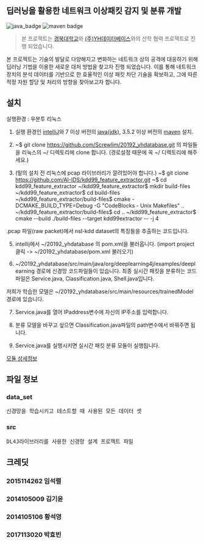 ## 딥러닝을 활용한 네트워크 이상패킷 감지 및 분류 개발
![java_badge](https://img.shields.io/badge/java-%3E%3D1.7(x64)-blue)
![maven badge](https://img.shields.io/badge/maven-%3E%3D3.5.3-red)
> 본 프로젝트는 [경북대학교](http://knu.ac.kr/wbbs/)와 [(주)YH데이터베이스](http://www.yhdatabase.com/)와의 산학 협력 프로젝트로 진행 되었습니다.

본 프로젝트는 기술의 발달로 다양해지고 변화하는 네트워크 상의 공격에 대응하기 위해 딥러닝 기법을 이용한 새로운 대처 방법을 찾고자 진행 되었습니다. 이를 통해 네트워크 장치의 분석 데이터를 기반으로 한 효율적인 이상 패킷 차단 기술을 확보하고, 그에 따른 적정 자원 할당 및 처리의 방향을 찾아보고자 합니다.


## 설치
실행환경 : 우분투 리눅스

1. 실행 환경인 [intelliJ](https://www.jetbrains.com/idea/download/#section=windows)와
7 이상 버전의 [java(jdk)](https://www.oracle.com/technetwork/java/javase/downloads/jdk8-downloads-2133151.html),
3.5.2 이상 버전의 [maven](https://maven.apache.org/download.cgi) 설치.

2. ~$ git clone https://github.com/Screwlim/20192_yhdatabase.git
의 파일들을 리눅스의 ~/ 디렉토리에 clone 합니다. (경로설정 때문에 꼭 ~/ 디렉토리에 해주세요.)

3. (밑의 설치 전 리눅스에 pcap 라이브러리가 깔려있어야 합니다.)
~$ git clone https://github.com/AI-IDS/kdd99_feature_extractor.git
~$ cd kdd99_feature_extractor
~/kdd99_feature_extractor$ mkdir build-files
~/kdd99_feature_extractor$ cd build-files
~/kdd99_feature_extractor/build-files$ cmake -DCMAKE_BUILD_TYPE=Debug -G "CodeBlocks - Unix Makefiles" ..
~/kdd99_feature_extractor/build-files$ cd ..
~/kdd99_feature_extractor$ cmake --build ./build-files --target kdd99extractor -- -j 4

.pcap 파일(raw packet)에서 nsl-kdd dataset의 특징들을 추출하는 코드입니다.

5. intellij에서 ~/20192_yhdatabase 의 pom.xml을 불러옵니다.
(import project 클릭 -> ~/20192_yhdatabase/pom.xml 불러오기)

6. ~/20192_yhdatabase/src/main/java/org/deeplearning4j/examples/deeplearning 경로에 신경망 코드파일들이 있습니다.
최종 실시간 패킷을 분류하는 코드파일은 Service.java, Classification.java, Shell.java입니다.

저희가 학습한 모델은 
~/20192_yhdatabase/src/main/resources/trainedModel 경로에 있습니다. 

7. Service.java를 열어 IPaddress변수에 자신의 IP주소를 입력합니다.

8. 분류 모델을 바꾸고 싶으면 Classification.java파일의 path변수에서 바꿔주면 됩니다.

9. Service.java를 실행시키면 실시간 패킷 분류 모듈이 실행됩니다.

[모듈 상세정보](https://github.com/Screwlim/20192_yhdatabase/blob/master/data%20set/README.md)


## 파일 정보
### data_set
<pre>
신경망을 학습시키고 테스트할 때 사용된 모든 데이터 셋
</pre>
### src
<pre>
DL4J라이브러리를 사용한 신경망 설계 프로젝트 파일
</pre>


## 크레딧
### 2015114262 임석렬
### 2014105009 김기윤
### 2014105106 황석영
### 2017113020 박효빈
